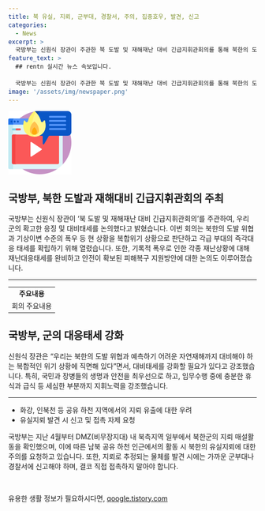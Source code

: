 ```yaml
---
title: 북 유실, 지뢰, 군부대, 경찰서, 주의, 집중호우, 발견, 신고
categories:
  - News
excerpt: >
  국방부는 신원식 장관이 주관한 북 도발 및 재해재난 대비 긴급지휘관회의를 통해 북한의 도발과 기상 이변으로부터 우리 군의 대비태세를 확립하는 등의 대응 방안을 논의했다. 또한, 기록적 폭우로 인한 재난에 대비하여 피해복구 지원방안도 논의되었으며, 북한군의 지뢰 매설활동에 대한 대응 계획도 강조되었다. 이에 따라 국방부는 북한의 도발과 자연재해에 대비하여 대비태세를 강화하고, 국민과 장병들의 안전을 최우선으로 한다고 강조했다.
feature_text: >
  ## rentn 실시간 뉴스 속보입니다.

  국방부는 신원식 장관이 주관한 북 도발 및 재해재난 대비 긴급지휘관회의를 통해 북한의 도발과 기상 이변으로부터 우리 군의 대비태세를 확립하는 등의 대응 방안을 논의했다. 또한, 기록적 폭우로 인한 재난에 대비하여 피해복구 지원방안도 논의되었으며, 북한군의 지뢰 매설활동에 대한 대응 계획도 강조되었다. 이에 따라 국방부는 북한의 도발과 자연재해에 대비하여 대비태세를 강화하고, 국민과 장병들의 안전을 최우선으로 한다고 강조했다.
image: '/assets/img/newspaper.png'
---
```


<p><img src="/assets/img/news.png" alt="rentncar 속보" /></p>

<h2 data-ke-size="size26">국방부, 북한 도발과 재해대비 긴급지휘관회의 주최</h2>

<p data-ke-size="size16">국방부는 신원식 장관이 ‘북 도발 및 재해재난 대비 긴급지휘관회의’를 주관하여, 우리 군의 확고한 응징 및 대비태세를 논의했다고 밝혔습니다. 이번 회의는 북한의 도발 위협과 기상이변 수준의 폭우 등 현 상황을 복합위기 상황으로 판단하고 각급 부대의 즉각대응 태세를 확립하기 위해 열렸습니다. 또한, 기록적 폭우로 인한 각종 재난상황에 대해 재난대응태세를 완비하고 안전이 확보된 피해복구 지원방안에 대한 논의도 이루어졌습니다.</p>

<hr>

<table>
  <tr>
    <td style="text-align: center; height: 17px;"><b>주요내용</b></td>
  </tr>
  <tr>
    <td style="text-align: center; height: 17px;">회의 주요내용</td>
  </tr>
</table>

<h2 data-ke-size="size26">국방부, 군의 대응태세 강화</h2>

<p data-ke-size="size16">신원식 장관은 “우리는 북한의 도발 위협과 예측하기 어려운 자연재해까지 대비해야 하는 복합적인 위기 상황에 직면해 있다”면서, 대비태세를 강화할 필요가 있다고 강조했습니다. 특히, 국민과 장병들의 생명과 안전을 최우선으로 하고, 임무수행 중에 충분한 휴식과 급식 등 세심한 부분까지 지휘노력을 강조했습니다.</p>

<hr>

<ul>
  <li>화강, 인북천 등 공유 하천 지역에서의 지뢰 유출에 대한 우려</li>
  <li>유실지뢰 발견 시 신고 및 접촉 자제 요청</li>
</ul>

<p data-ke-size="size16">국방부는 지난 4월부터 DMZ(비무장지대) 내 북측지역 일부에서 북한군의 지뢰 매설활동을 확인했으며, 이에 따른 남북 공유 하천 인근에서의 활동 시 북한의 유실지뢰에 대한 주의를 요청하고 있습니다. 또한, 지뢰로 추정되는 물체를 발견 시에는 가까운 군부대나 경찰서에 신고해야 하며, 결코 직접 접촉하지 말아야 합니다.</p>

<p data-ke-size="size16">&nbsp;</p>
유용한 생활 정보가 필요하시다면, <a href="https://qoogle.tistory.com" rel="dofollow">qoogle.tistory.com</a>


